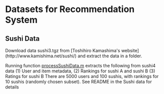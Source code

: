 <h1>Datasets for Recommendation System</h1>

<h2> Sushi Data </h2>
Download data sushi3.tgz from [Toshihiro Kamashima's website](http://www.kamishima.net/sushi/) and extract the data in a folder.

Running function [processSushiData.m](processSushi.m) extracts the following from sushi4 data 
(1) User and item metadata, 
(2) Rankings for sushi A and sushi B
(3) Ratings for sushi B
There are 5000 users and 100 sushis, with rankings for 10 sushis (randomly chosen subset). See README in the Sushi data for details

